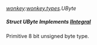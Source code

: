 _[wonkey](../../modules/wonkey/wonkey-module.md):[wonkey.types](../../modules/wonkey/wonkey-types.md).UByte_
##### Struct UByte Implements [IIntegral](../../modules/wonkey/wonkey-types-iintegral.md)
Primitive 8 bit unsigned byte type.
